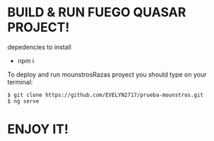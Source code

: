 # BUILD & RUN FUEGO QUASAR PROJECT!

depedencies to install

- npm i

To deploy and run mounstrosRazas proyect you should type on your terminal:

    $ git clone https://github.com/EVELYN2717/prueba-mounstros.git
    $ ng serve


# ENJOY IT!
